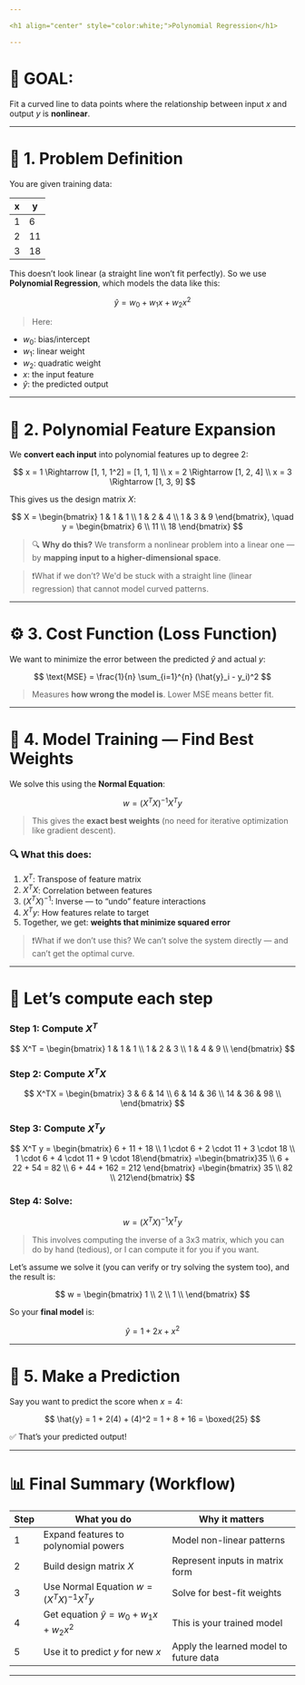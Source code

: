 ```yaml
---

<h1 align="center" style="color:white;">Polynomial Regression</h1>

---
```

# 🧠 GOAL:

Fit a curved line to data points where the relationship between input $x$ and output $y$ is **nonlinear**.

---

# 📍 1. Problem Definition

You are given training data:

| x | y  |
| - | -- |
| 1 | 6  |
| 2 | 11 |
| 3 | 18 |

This doesn’t look linear (a straight line won’t fit perfectly). So we use **Polynomial Regression**, which models the data like this:

$$
\hat{y} = w_0 + w_1x + w_2x^2
$$

> Here:

* $w_0$: bias/intercept
* $w_1$: linear weight
* $w_2$: quadratic weight
* $x$: the input feature
* $\hat{y}$: the predicted output

---

# 🧮 2. Polynomial Feature Expansion

We **convert each input** into polynomial features up to degree 2:

$$
x = 1 \Rightarrow [1, 1, 1^2] = [1, 1, 1] \\
x = 2 \Rightarrow [1, 2, 4] \\
x = 3 \Rightarrow [1, 3, 9]
$$

This gives us the design matrix $X$:

$$
X = \begin{bmatrix}
1 & 1 & 1 \\
1 & 2 & 4 \\
1 & 3 & 9
\end{bmatrix}, \quad
y = \begin{bmatrix}
6 \\
11 \\
18
\end{bmatrix}
$$

> 🔍 **Why do this?**
> We transform a nonlinear problem into a linear one — by **mapping input to a higher-dimensional space**.

> ❗What if we don’t?
> We'd be stuck with a straight line (linear regression) that cannot model curved patterns.

---

# ⚙️ 3. Cost Function (Loss Function)

We want to minimize the error between the predicted $\hat{y}$ and actual $y$:

$$
\text{MSE} = \frac{1}{n} \sum_{i=1}^{n} (\hat{y}_i - y_i)^2
$$

> Measures **how wrong the model is**. Lower MSE means better fit.

---

# 📘 4. Model Training — Find Best Weights

We solve this using the **Normal Equation**:

$$
w = (X^T X)^{-1} X^T y
$$

> This gives the **exact best weights** (no need for iterative optimization like gradient descent).

### 🔍 What this does:

1. $X^T$: Transpose of feature matrix
2. $X^T X$: Correlation between features
3. $(X^T X)^{-1}$: Inverse — to “undo” feature interactions
4. $X^T y$: How features relate to target
5. Together, we get: **weights that minimize squared error**

> ❗What if we don’t use this?
> We can’t solve the system directly — and can’t get the optimal curve.

---

# 🧮 Let’s compute each step

### Step 1: Compute $X^T$

$$
X^T = \begin{bmatrix}
1 & 1 & 1 \\
1 & 2 & 3 \\
1 & 4 & 9 \\
\end{bmatrix}
$$

### Step 2: Compute $X^T X$

$$
X^TX = \begin{bmatrix}
3 & 6 & 14 \\
6 & 14 & 36 \\
14 & 36 & 98 \\
\end{bmatrix}
$$

### Step 3: Compute $X^T y$

$$
X^T y = \begin{bmatrix}
6 + 11 + 18 \\
1 \cdot 6 + 2 \cdot 11 + 3 \cdot 18 \\
1 \cdot 6 + 4 \cdot 11 + 9 \cdot 18\end{bmatrix}
=\begin{bmatrix}35 \\
6 + 22 + 54 = 82 \\
6 + 44 + 162 = 212
\end{bmatrix}
=\begin{bmatrix}
35 \\
82 \\
212\end{bmatrix}
$$


### Step 4: Solve:

$$
w = (X^TX)^{-1} X^Ty
$$

> This involves computing the inverse of a 3x3 matrix, which you can do by hand (tedious), or I can compute it for you if you want.

Let’s assume we solve it (you can verify or try solving the system too), and the result is:

$$
w = \begin{bmatrix}
1 \\
2 \\
1 \\
\end{bmatrix}
$$

So your **final model** is:

$$
\hat{y} = 1 + 2x + x^2
$$

---

# 🔮 5. Make a Prediction

Say you want to predict the score when $x = 4$:

$$
\hat{y} = 1 + 2(4) + (4)^2 = 1 + 8 + 16 = \boxed{25}
$$

✅ That’s your predicted output!

---

# 📊 Final Summary (Workflow)

| Step | What you do                                  | Why it matters                         |
| ---- | -------------------------------------------- | -------------------------------------- |
| 1    | Expand features to polynomial powers         | Model non-linear patterns              |
| 2    | Build design matrix $X$                      | Represent inputs in matrix form        |
| 3    | Use Normal Equation $w = (X^TX)^{-1}X^Ty$    | Solve for best-fit weights             |
| 4    | Get equation $\hat{y} = w_0 + w_1x + w_2x^2$ | This is your trained model             |
| 5    | Use it to predict $y$ for new $x$            | Apply the learned model to future data |

---

